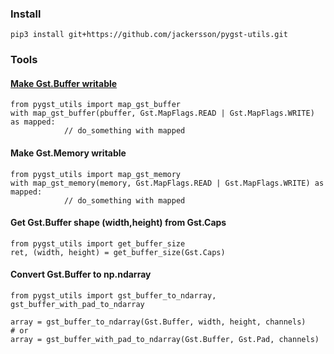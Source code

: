 ### Install

    pip3 install git+https://github.com/jackersson/pygst-utils.git

### Tools
#### [Make Gst.Buffer writable](http://lifestyletransfer.com/how-to-make-gstreamer-buffer-writable-in-python/)
    from pygst_utils import map_gst_buffer
    with map_gst_buffer(pbuffer, Gst.MapFlags.READ | Gst.MapFlags.WRITE) as mapped:
                // do_something with mapped

#### Make Gst.Memory writable
    from pygst_utils import map_gst_memory
    with map_gst_memory(memory, Gst.MapFlags.READ | Gst.MapFlags.WRITE) as mapped:
                // do_something with mapped

#### Get Gst.Buffer shape (width,height) from Gst.Caps
    from pygst_utils import get_buffer_size
    ret, (width, height) = get_buffer_size(Gst.Caps)

#### Convert Gst.Buffer to np.ndarray
    from pygst_utils import gst_buffer_to_ndarray, gst_buffer_with_pad_to_ndarray

    array = gst_buffer_to_ndarray(Gst.Buffer, width, height, channels)
    # or
    array = gst_buffer_with_pad_to_ndarray(Gst.Buffer, Gst.Pad, channels)
